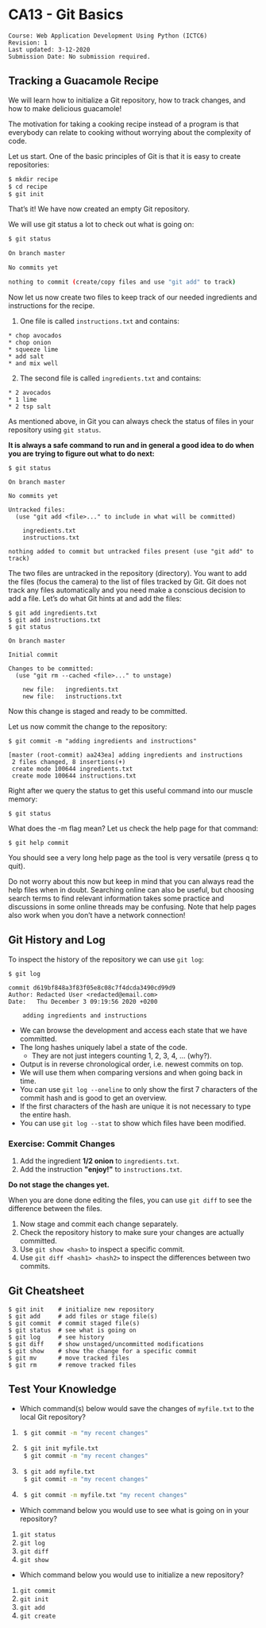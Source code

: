 # CA13 - Git Basics

	Course: Web Application Development Using Python (ICTC6)
	Revision: 1
	Last updated: 3-12-2020
	Submission Date: No submission required.

## Tracking a Guacamole Recipe

We will learn how to initialize a Git repository, how to track changes, and how to make delicious guacamole!

The motivation for taking a cooking recipe instead of a program is that everybody can relate to cooking without worrying about the complexity of code.

Let us start. One of the basic principles of Git is that it is easy to create repositories:

```sh
$ mkdir recipe
$ cd recipe
$ git init
```

That’s it! We have now created an empty Git repository.

We will use git status a lot to check out what is going on:

```sh
$ git status

On branch master

No commits yet

nothing to commit (create/copy files and use "git add" to track)
```

Now let us now create two files to keep track of our needed ingredients and instructions for the recipe.

1. One file is called `instructions.txt` and contains:

```
* chop avocados
* chop onion
* squeeze lime
* add salt
* and mix well
```

2. The second file is called `ingredients.txt` and contains:

```
* 2 avocados
* 1 lime
* 2 tsp salt
```

As mentioned above, in Git you can always check the status of files in your repository using `git status`.

**It is always a safe command to run and in general a good idea to do when you are trying to figure out what to do next:**

```
$ git status

On branch master

No commits yet

Untracked files:
  (use "git add <file>..." to include in what will be committed)

	ingredients.txt
	instructions.txt

nothing added to commit but untracked files present (use "git add" to track)
```
The two files are untracked in the repository (directory). You want to add the files (focus the camera) to the list of files tracked by Git. Git does not track any files automatically and you need make a conscious decision to add a file. Let’s do what Git hints at and add the files:

```
$ git add ingredients.txt
$ git add instructions.txt
$ git status

On branch master

Initial commit

Changes to be committed:
  (use "git rm --cached <file>..." to unstage)

	new file:   ingredients.txt
	new file:   instructions.txt
```

Now this change is staged and ready to be committed.

Let us now commit the change to the repository:

```
$ git commit -m "adding ingredients and instructions"

[master (root-commit) aa243ea] adding ingredients and instructions
 2 files changed, 8 insertions(+)
 create mode 100644 ingredients.txt
 create mode 100644 instructions.txt
```

Right after we query the status to get this useful command into our muscle memory:

```
$ git status
```

What does the -m flag mean? Let us check the help page for that command:

```
$ git help commit
```

You should see a very long help page as the tool is very versatile (press q to quit).

Do not worry about this now but keep in mind that you can always read the help files when in doubt. Searching online can also be useful, but choosing search terms to find relevant information takes some practice and discussions in some online threads may be confusing. Note that help pages also work when you don’t have a network connection!

## Git History and Log

To inspect the history of the repository we can use `git log`:

```
$ git log

commit d619bf848a3f83f05e8c08c7f4dcda3490cd99d9
Author: Redacted User <redacted@email.com>
Date:   Thu December 3 09:19:56 2020 +0200

    adding ingredients and instructions
```

* We can browse the development and access each state that we have committed.
* The long hashes uniquely label a state of the code.
  * They are not just integers counting 1, 2, 3, 4, … (why?).
* Output is in reverse chronological order, i.e. newest commits on top.
* We will use them when comparing versions and when going back in time.
* You can use `git log --oneline` to only show the first 7 characters of the commit hash and is good to get an overview.
* If the first characters of the hash are unique it is not necessary to type the entire hash.
* You can use `git log --stat` to show which files have been modified.

### Exercise: Commit Changes

1. Add the ingredient **1/2 onion** to `ingredients.txt`.
2. Add the instruction **"enjoy!"** to `instructions.txt`. 

**Do not stage the changes yet.**

When you are done done editing the files, you can use `git diff` to see the difference between the files.

1. Now stage and commit each change separately.
2. Check the repository history to make sure your changes are actually committed.
3. Use `git show <hash>` to inspect a specific commit.
4. Use `git diff <hash1> <hash2>` to inspect the differences between two commits.

## Git Cheatsheet

```
$ git init    # initialize new repository
$ git add     # add files or stage file(s)
$ git commit  # commit staged file(s)
$ git status  # see what is going on
$ git log     # see history
$ git diff    # show unstaged/uncommitted modifications
$ git show    # show the change for a specific commit
$ git mv      # move tracked files
$ git rm      # remove tracked files
```

## Test Your Knowledge

* Which command(s) below would save the changes of `myfile.txt` to the local Git repository?

1. ```sh
	$ git commit -m "my recent changes"
	```
2. ```sh
	$ git init myfile.txt
	$ git commit -m "my recent changes"
	```
3. ```sh
	$ git add myfile.txt
	$ git commit -m "my recent changes"
	```
4. ```sh
	$ git commit -m myfile.txt "my recent changes"
	```

* Which command below you would use to see what is going on in your repository?

1. `git status`
2. `git log`
3. `git diff`
4. `git show`

* Which command below you would use to initialize a new repository?

1. `git commit`
2. `git init`
3. `git add`
4. `git create`